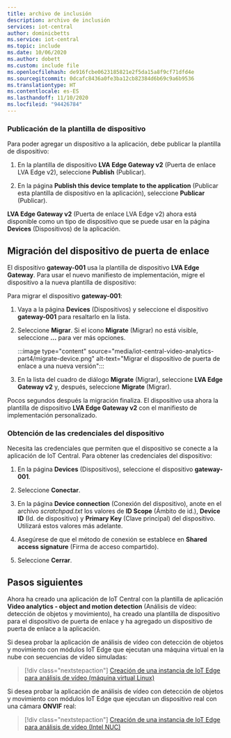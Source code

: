 ```yaml
---
title: archivo de inclusión
description: archivo de inclusión
services: iot-central
author: dominicbetts
ms.service: iot-central
ms.topic: include
ms.date: 10/06/2020
ms.author: dobett
ms.custom: include file
ms.openlocfilehash: de916fcbe0623185821e2f5da15a8f9cf71dfd4e
ms.sourcegitcommit: 0dcafc8436a0fe3ba12cb82384d6b69c9a6b9536
ms.translationtype: HT
ms.contentlocale: es-ES
ms.lasthandoff: 11/10/2020
ms.locfileid: "94426784"
---
```

### <a name="publish-the-device-template"></a>Publicación de la plantilla de dispositivo

Para poder agregar un dispositivo a la aplicación, debe publicar la plantilla de dispositivo:

1. En la plantilla de dispositivo **LVA Edge Gateway v2** (Puerta de enlace LVA Edge v2), seleccione **Publish** (Publicar).

1. En la página **Publish this device template to the application** (Publicar esta plantilla de dispositivo en la aplicación), seleccione **Publicar** (Publicar).

**LVA Edge Gateway v2** (Puerta de enlace LVA Edge v2) ahora está disponible como un tipo de dispositivo que se puede usar en la página **Devices** (Dispositivos) de la aplicación.

## <a name="migrate-the-gateway-device"></a>Migración del dispositivo de puerta de enlace

El dispositivo **gateway-001** usa la plantilla de dispositivo **LVA Edge Gateway**. Para usar el nuevo manifiesto de implementación, migre el dispositivo a la nueva plantilla de dispositivo:

Para migrar el dispositivo **gateway-001**:

1. Vaya a la página **Devices** (Dispositivos) y seleccione el dispositivo **gateway-001** para resaltarlo en la lista.

1. Seleccione **Migrar**. Si el icono **Migrate** (Migrar) no está visible, seleccione **...** para ver más opciones.

    :::image type="content" source="media/iot-central-video-analytics-part4/migrate-device.png" alt-text="Migrar el dispositivo de puerta de enlace a una nueva versión":::

1. En la lista del cuadro de diálogo **Migrate** (Migrar), seleccione **LVA Edge Gateway v2** y, después, seleccione **Migrate** (Migrar).

Pocos segundos después la migración finaliza. El dispositivo usa ahora la plantilla de dispositivo **LVA Edge Gateway v2** con el manifiesto de implementación personalizado.

### <a name="get-the-device-credentials"></a>Obtención de las credenciales del dispositivo

Necesita las credenciales que permiten que el dispositivo se conecte a la aplicación de IoT Central. Para obtener las credenciales del dispositivo:

1. En la página **Devices** (Dispositivos), seleccione el dispositivo **gateway-001**.

1. Seleccione **Conectar**.

1. En la página **Device connection** (Conexión del dispositivo), anote en el archivo *scratchpad.txt* los valores de **ID Scope** (Ámbito de id.), **Device ID** (Id. de dispositivo) y **Primary Key** (Clave principal) del dispositivo. Utilizará estos valores más adelante.

1. Asegúrese de que el método de conexión se establece en **Shared access signature** (Firma de acceso compartido).

1. Seleccione **Cerrar**.

## <a name="next-steps"></a>Pasos siguientes

Ahora ha creado una aplicación de IoT Central con la plantilla de aplicación **Video analytics - object and motion detection** (Análisis de vídeo: detección de objetos y movimiento), ha creado una plantilla de dispositivo para el dispositivo de puerta de enlace y ha agregado un dispositivo de puerta de enlace a la aplicación.

Si desea probar la aplicación de análisis de vídeo con detección de objetos y movimiento con módulos IoT Edge que ejecutan una máquina virtual en la nube con secuencias de vídeo simuladas:

> [!div class="nextstepaction"]
> [Creación de una instancia de IoT Edge para análisis de vídeo (máquina virtual Linux)](../articles/iot-central/retail/tutorial-video-analytics-iot-edge-vm.md)

Si desea probar la aplicación de análisis de vídeo con detección de objetos y movimiento con módulos IoT Edge que ejecutan un dispositivo real con una cámara **ONVIF** real:

> [!div class="nextstepaction"]
> [Creación de una instancia de IoT Edge para análisis de vídeo (Intel NUC)](../articles/iot-central/retail/tutorial-video-analytics-iot-edge-nuc.md)

